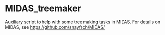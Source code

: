 # MIDAS_treemaker

Auxiliary script to help with some tree making tasks in MIDAS.
For details on MIDAS, see https://github.com/snayfach/MIDAS/
